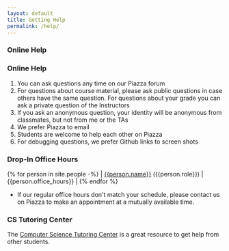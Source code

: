 ```yaml
---
layout: default
title: Getting Help
permalink: /help/
---
```


### Online Help
### Online Help
1. You can ask questions any time on our Piazza forum
1. For questions about course material, please ask public questions
in case others have the same question. For questions about your grade
you can ask a private question of the Instructors
1. If you ask an anonymous question, your identity will be anonymous
from classmates, but not from me or the TAs
1. We prefer Piazza to email
1. Students are welcome to help each other on Piazza
1. For debugging questions, we prefer Github links to screen shots

### Drop-In Office Hours

{% for person in site.people -%}
| [{{person.name}}](mailto:{{person.email}}) ({{person.role}}) | {{person.office_hours}} |
{% endfor %}

- If our regular office hours don't match your schedule, please contact us on Piazza to make an appointment at a mutually available time.

### CS Tutoring Center

The [Computer Science Tutoring Center](https://tutoringcenter.cs.usfca.edu/) is a great resource to get help from other students.
